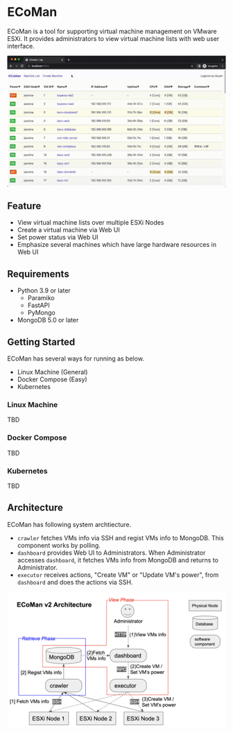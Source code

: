 # ECoMan

ECoMan is a tool for supporting virtual machine management on VMware ESXi.
It provides administrators to view virtual machine lists with web user interface.

<img src="demo.gif" width="600">

## Feature

- View virtual machine lists over multiple ESXi Nodes
- Create a virtual machine via Web UI
- Set power status via Web UI
- Emphasize several machines which have large hardware resources in Web UI

## Requirements

- Python 3.9 or later
    - Paramiko
    - FastAPI
    - PyMongo
- MongoDB 5.0 or later

## Getting Started

ECoMan has several ways for running as below.

- Linux Machine (General)
- Docker Compose (Easy)
- Kubernetes

### Linux Machine

TBD

### Docker Compose

TBD

### Kubernetes

TBD

## Architecture

ECoMan has following system archtiecture.

- `crawler` fetches VMs info via SSH and regist VMs info to MongoDB. This component works by polling.
- `dashboard` provides Web UI to Administrators. When Administrator accesses `dashboard`, it fetches VMs info from MongoDB and returns to Administrator.
- `executor` receives actions, "Create VM" or "Update VM's power", from `dashboard` and does the actions via SSH.

<img src="architecture.png">